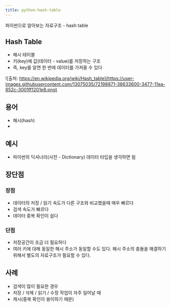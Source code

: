 ```yaml
---
title: python-hash-table
---
```


파이썬으로 알아보는 자료구조 - hash table

## Hash Table

- 해시 테이블
- 키(key)에 값(데이터 - value)를 저장하는 구조
- 즉, key를 알면 한 번에 데이터를 가져올 수 있다

![출처: https://en.wikipedia.org/wiki/Hash_table](https://user-images.githubusercontent.com/13075035/72198871-38633600-3477-11ea-852c-3001ff1201e8.png)

## 용어

- 해시(hash)
-

## 예시

- 파이썬의 딕셔너리(사전 - Dictionary) 데이터 타입을 생각하면 됨

## 장단점

### 장점

- 데이터의 저장 / 읽기 속도가 다른 구조와 비교했을때 매우 빠르다
- 검색 속도가 빠르다
- 데이터 중복 확인이 쉽다

### 단점

- 저장공간이 조금 더 필요하다
- 여러 키에 대해 동일한 해시 주소가 동일할 수도 있다. 해시 주소의 충돌을 해결하기 위해서 별도의 자료구조가 필요할 수 있다.

## 사례

- 검색이 많이 필요한 경우
- 저장 / 삭제 / 읽기 / 수정 작업이 자주 일어날 때
- 캐시(중복 확인이 용이하기 때문)
